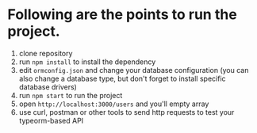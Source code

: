 # Following are the points to run the project.

1. clone repository 
2. run `npm install` to install the dependency
3. edit `ormconfig.json` and change your database configuration (you can also change a database type, but don't forget to install specific database drivers)
4. run `npm start` to run the project
5. open `http://localhost:3000/users` and you'll empty array
6. use curl, postman or other tools to send http requests to test your typeorm-based API
